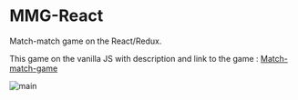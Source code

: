 # MMG-React
Match-match game on the React/Redux.   

This game on the vanilla JS with description and link to the game : [Match-match-game](https://github.com/a-lika/Match-match-game/ "Link to the native repository")   

![main](Match-match-game/presentation/screen1.png)   
